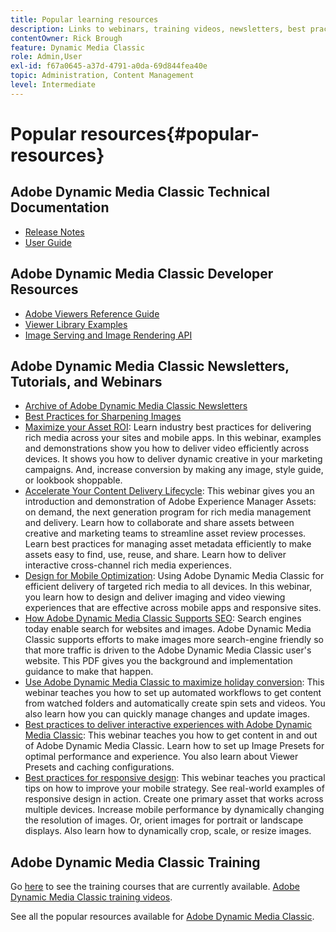 ```yaml
---
title: Popular learning resources
description: Links to webinars, training videos, newsletters, best practices information, and developer resources for Adobe Dynamic Media Classic.
contentOwner: Rick Brough
feature: Dynamic Media Classic
role: Admin,User
exl-id: f67a0645-a37d-4791-a0da-69d844fea40e
topic: Administration, Content Management
level: Intermediate
---
```

# Popular resources{#popular-resources}

## Adobe Dynamic Media Classic Technical Documentation

* [Release Notes](https://experienceleague.adobe.com/en/docs/dynamic-media-developer-resources/release-notes/s7rn2017)
* [User Guide](introduction.md)

## Adobe Dynamic Media Classic Developer Resources

* [Adobe Viewers Reference Guide](https://experienceleague.adobe.com/en/docs/dynamic-media-developer-resources)
* [Viewer Library Examples](https://landing.adobe.com/en/na/dynamic-media/ctir-2755/live-demos.html)
* [Image Serving and Image Rendering API](https://experienceleague.adobe.com/en/docs/dynamic-media-developer-resources)

## Adobe Dynamic Media Classic Newsletters, Tutorials, and Webinars

* [Archive of Adobe Dynamic Media Classic Newsletters](/help/using/dynamic-media-newsletter.md)
* [Best Practices for Sharpening Images](/help/using/assets/s7_sharpening_images.pdf)
* [Maximize your Asset ROI](https://adobecustomersuccess.adobeconnect.com/p5ar3hfrrec/?launcher=false&fcsContent=true&pbMode=normal&proto=true): Learn industry best practices for delivering rich media across your sites and mobile apps. In this webinar, examples and demonstrations show you how to deliver video efficiently across devices. It shows you how to deliver dynamic creative in your marketing campaigns. And, increase conversion by making any image, style guide, or lookbook shoppable.
* [Accelerate Your Content Delivery Lifecycle](https://adobecustomersuccess.adobeconnect.com/p88ducm9pqv/): This webinar gives you an introduction and demonstration of Adobe Experience Manager Assets: on demand, the next generation program for rich media management and delivery. Learn how to collaborate and share assets between creative and marketing teams to streamline asset review processes. Learn best practices for managing asset metadata efficiently to make assets easy to find, use, reuse, and share. Learn how to deliver interactive cross-channel rich media experiences.
* [Design for Mobile Optimization](https://adobecustomersuccess.adobeconnect.com/p6oqd3wydif/?launcher=false&fcsContent=true&pbMode=normal&proto=true): Using Adobe Dynamic Media Classic for efficient delivery of targeted rich media to all devices. In this webinar, you learn how to design and deliver imaging and video viewing experiences that are effective across mobile apps and responsive sites.
* [How Adobe Dynamic Media Classic Supports SEO](/help/using/assets/s7_seo.pdf): Search engines today enable search for websites and images. Adobe Dynamic Media Classic supports efforts to make images more search-engine friendly so that more traffic is driven to the Adobe Dynamic Media Classic user's website. This PDF gives you the background and implementation guidance to make that happen.
* [Use Adobe Dynamic Media Classic to maximize holiday conversion](https://adobecustomersuccess.adobeconnect.com/p32n1yr85c9/?proto=true): This webinar teaches you how to set up automated workflows to get content from watched folders and automatically create spin sets and videos. You also learn how you can quickly manage changes and update images.
* [Best practices to deliver interactive experiences with Adobe Dynamic Media Classic](https://seminars.adobeconnect.com/p7wb8ej3u6d/): This webinar teaches you how to get content in and out of Adobe Dynamic Media Classic. Learn how to set up Image Presets for optimal performance and experience. You also learn about Viewer Presets and caching configurations.
* [Best practices for responsive design](https://offers.adobe.com/en/na/marketing/landings/_40458_responsive_design_live_on_demand_webinar.html): This webinar teaches you practical tips on how to improve your mobile strategy. See real-world examples of responsive design in action. Create one primary asset that works across multiple devices. Increase mobile performance by dynamically changing the resolution of images. Or, orient images for portrait or landscape displays. Also learn how to dynamically crop, scale, or resize images.

## Adobe Dynamic Media Classic Training

Go [here](https://training.adobe.com/training/courses.html#product=adobe-scene7) to see the training courses that are currently available.
[Adobe Dynamic Media Classic training videos](https://experienceleague.adobe.com/en/docs/dynamic-media-classic/using/intro/training-videos#intro).

See all the popular resources available for [Adobe Dynamic Media Classic](home.md).
